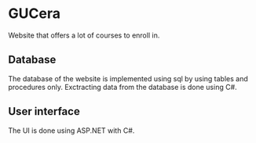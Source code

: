 # GUCera 
 Website that offers a lot of courses to enroll in.
 
## Database
The database of the website is implemented using sql by using tables and procedures only.
Exctracting data from the database is done using C#.

## User interface
The UI is done using ASP.NET with C#.
